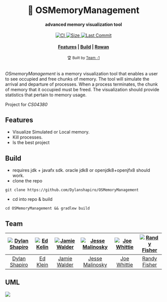 <h1 align="center">
  <br>💾 OSMemoryManagement<br>
</h1>

<h4 align="center">
  <div> advanced memory visualization tool</div> 
</h4>

<p align="center">

  <a href="https://travis-ci.com/Dylanshapiro/OSMemoryManagement">
    <img src="https://travis-ci.com/Dylanshapiro/OSMemoryManagement.svg?branch=master"
      alt="CI" />
  </a>

  <a href="https://github.com/Dylanshapiro/OSMemoryManagement">
    <img src="https://img.shields.io/badge/size-138K-blue.svg"
      alt="Size" />
  </a>

  <a href="https://github.com/Dylanshapiro/OSMemoryManagement/commits">
    <img src="https://img.shields.io/github/last-commit/Dylanshapiro/OSMemoryManagement.svg"
      alt="Last Commit" />
  </a>

</p>

<div align="center">
  <h4>
    <a href="#features">Features</a> |
    <a href="#build">Build</a> |
    <a href="https://www.rowan.edu/">Rowan</a>
  </h4>
</div>

<div align="center">
  <sub>🏆 Built by 
  <a href="#team">Team -1️</a>
</div>
<br>

*OSmemoryManagement* is a memory visualization tool that enables a user to see occupied and free chunks of memory. The tool will simulate the arrival and departure of processes. When a process terminates, the chunk of memory that it occupied must be freed. The visualization should provide statistics that pertain to memory usage.

Project for *CS04380*
## Features

* Visualize Simulated or Local memory.
* Kill processes. 
* Is the best project


## Build
* requires jdk + javafx sdk. oracle jdk8 or openjdk8+openjfx8 should work.
* clone the repo
```
git clone https://github.com/Dylanshapiro/OSMemoryManagement
```
* cd into repo & build
```
cd OSMemoryManagement && gradlew build
```

## Team
| [![Dylan Shapiro](https://vgy.me/kpjSUd.png?size=100)](https://github.com/Dylanshapiro) | [![Ed Kelin](https://vgy.me/kpjSUd.png?size=100)](https://github.com/Kleine3) | [![Jamie Walder](https://github.com/creamchzdragon.png?size=100)](https://github.com/creamchzdragon) | [![Jesse Malinosky](https://github.com/malinoskj2.png?size=100)](https://github.com/malinoskj2) | [![Joe Whittie](https://vgy.me/kpjSUd.png?size=100)](https://github.com/joeywhitt) | [![Randy Fisher](https://vgy.me/kpjSUd.png?size=100)](https://github.com/fisherr4) | 
| :---: | :---: | :---: | :---: | :---: | :---: |
| [Dylan Shapiro](https://github.com/Dylanshapiro) | [Ed Klein](https://github.com/Kleine3) | [Jamie Walder](https://github.com/creamchzdragon) | [Jesse Malinosky](https://github.com/malinoskj2) | [Joe Whittie](https://github.com/joeywhitt) | [Randy Fisher](https://github.com/fisherr4) |

## UML
<img src="UML.png">


